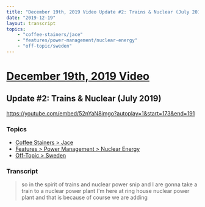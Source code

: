 ```yaml
---
title: "December 19th, 2019 Video Update #2: Trains & Nuclear (July 2019)"
date: "2019-12-19"
layout: transcript
topics:
    - "coffee-stainers/jace"
    - "features/power-management/nuclear-energy"
    - "off-topic/sweden"
---
```

# [December 19th, 2019 Video](../2019-12-19.md)
## Update #2: Trains & Nuclear (July 2019)
https://youtube.com/embed/52nYaN8imgo?autoplay=1&start=173&end=191

### Topics
* [Coffee Stainers > Jace](../topics/coffee-stainers/jace.md)
* [Features > Power Management > Nuclear Energy](../topics/features/power-management/nuclear-energy.md)
* [Off-Topic > Sweden](../topics/off-topic/sweden.md)

### Transcript

> so in the spirit of trains and nuclear power snip and I are gonna take a train to a nuclear power plant I'm here at ring house nuclear power plant and that is because of course we are adding
